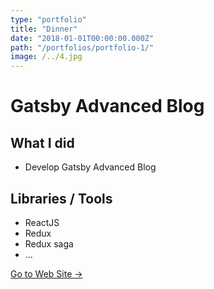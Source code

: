 ```yaml
---
type: "portfolio"
title: "Dinner"
date: "2018-01-01T00:00:00.000Z"
path: "/portfolios/portfolio-1/"
image: /../4.jpg
---
```


# Gatsby Advanced Blog

## What I did
- Develop Gatsby Advanced Blog

## Libraries / Tools
- ReactJS
- Redux
- Redux saga
- ...

[Go to Web Site →](https://github.com/wonism/gatsby-advanced-blog)
